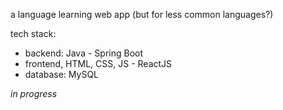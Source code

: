 a language learning web app (but for less common languages?)

tech stack:

- backend: Java - Spring Boot
- frontend, HTML, CSS, JS - ReactJS
- database: MySQL

*in progress*